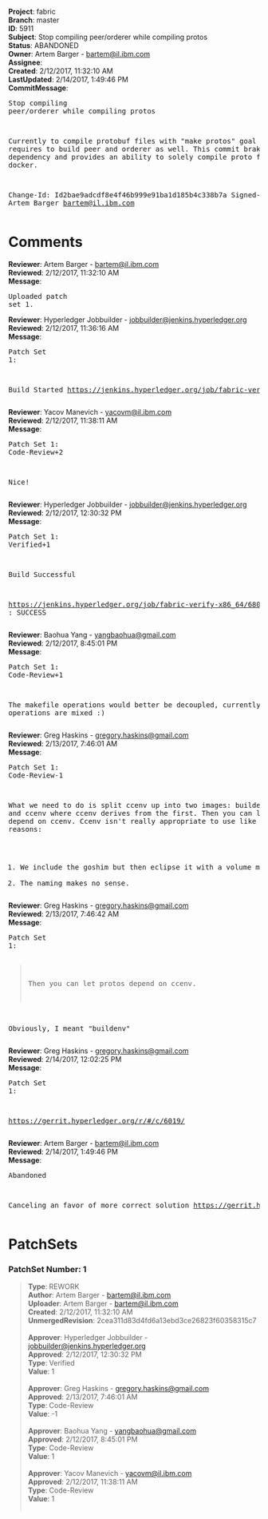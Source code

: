 <strong>Project</strong>: fabric<br><strong>Branch</strong>: master<br><strong>ID</strong>: 5911<br><strong>Subject</strong>: Stop compiling peer/orderer while compiling protos<br><strong>Status</strong>: ABANDONED<br><strong>Owner</strong>: Artem Barger - bartem@il.ibm.com<br><strong>Assignee</strong>:<br><strong>Created</strong>: 2/12/2017, 11:32:10 AM<br><strong>LastUpdated</strong>: 2/14/2017, 1:49:46 PM<br><strong>CommitMessage</strong>:<br><pre>Stop compiling peer/orderer while compiling protos

Currently to compile protobuf files with "make protos"
goal it requires to build peer and orderer as well. This
commit brakes this dependency and provides an ability to
solely compile proto files within docker.

Change-Id: Id2bae9adcdf8e4f46b999e91ba1d185b4c338b7a
Signed-off-by: Artem Barger <bartem@il.ibm.com>
</pre><h1>Comments</h1><strong>Reviewer</strong>: Artem Barger - bartem@il.ibm.com<br><strong>Reviewed</strong>: 2/12/2017, 11:32:10 AM<br><strong>Message</strong>: <pre>Uploaded patch set 1.</pre><strong>Reviewer</strong>: Hyperledger Jobbuilder - jobbuilder@jenkins.hyperledger.org<br><strong>Reviewed</strong>: 2/12/2017, 11:36:16 AM<br><strong>Message</strong>: <pre>Patch Set 1:

Build Started https://jenkins.hyperledger.org/job/fabric-verify-x86_64/6805/</pre><strong>Reviewer</strong>: Yacov Manevich - yacovm@il.ibm.com<br><strong>Reviewed</strong>: 2/12/2017, 11:38:11 AM<br><strong>Message</strong>: <pre>Patch Set 1: Code-Review+2

Nice!</pre><strong>Reviewer</strong>: Hyperledger Jobbuilder - jobbuilder@jenkins.hyperledger.org<br><strong>Reviewed</strong>: 2/12/2017, 12:30:32 PM<br><strong>Message</strong>: <pre>Patch Set 1: Verified+1

Build Successful 

https://jenkins.hyperledger.org/job/fabric-verify-x86_64/6805/ : SUCCESS</pre><strong>Reviewer</strong>: Baohua Yang - yangbaohua@gmail.com<br><strong>Reviewed</strong>: 2/12/2017, 8:45:01 PM<br><strong>Message</strong>: <pre>Patch Set 1: Code-Review+1

The makefile operations would better be decoupled, currently too many operations are mixed :)</pre><strong>Reviewer</strong>: Greg Haskins - gregory.haskins@gmail.com<br><strong>Reviewed</strong>: 2/13/2017, 7:46:01 AM<br><strong>Message</strong>: <pre>Patch Set 1: Code-Review-1

What we need to do is split ccenv up into two images: buildenv and and ccenv where ccenv derives from the first.  Then you can let protos depend on ccenv.  Ccenv isn't really appropriate to use like this for two reasons:

1) We include the goshim but then eclipse it with a volume mount
2) The naming makes no sense.</pre><strong>Reviewer</strong>: Greg Haskins - gregory.haskins@gmail.com<br><strong>Reviewed</strong>: 2/13/2017, 7:46:42 AM<br><strong>Message</strong>: <pre>Patch Set 1:

> Then you can let protos depend on ccenv.  

Obviously, I meant "buildenv"</pre><strong>Reviewer</strong>: Greg Haskins - gregory.haskins@gmail.com<br><strong>Reviewed</strong>: 2/14/2017, 12:02:25 PM<br><strong>Message</strong>: <pre>Patch Set 1:

https://gerrit.hyperledger.org/r/#/c/6019/</pre><strong>Reviewer</strong>: Artem Barger - bartem@il.ibm.com<br><strong>Reviewed</strong>: 2/14/2017, 1:49:46 PM<br><strong>Message</strong>: <pre>Abandoned

Canceling an favor of more correct solution https://gerrit.hyperledger.org/r/#/c/6019/1</pre><h1>PatchSets</h1><h3>PatchSet Number: 1</h3><blockquote><strong>Type</strong>: REWORK<br><strong>Author</strong>: Artem Barger - bartem@il.ibm.com<br><strong>Uploader</strong>: Artem Barger - bartem@il.ibm.com<br><strong>Created</strong>: 2/12/2017, 11:32:10 AM<br><strong>UnmergedRevision</strong>: 2cea311d83d4fd6a13ebd3ce26823f60358315c7<br><br><strong>Approver</strong>: Hyperledger Jobbuilder - jobbuilder@jenkins.hyperledger.org<br><strong>Approved</strong>: 2/12/2017, 12:30:32 PM<br><strong>Type</strong>: Verified<br><strong>Value</strong>: 1<br><br><strong>Approver</strong>: Greg Haskins - gregory.haskins@gmail.com<br><strong>Approved</strong>: 2/13/2017, 7:46:01 AM<br><strong>Type</strong>: Code-Review<br><strong>Value</strong>: -1<br><br><strong>Approver</strong>: Baohua Yang - yangbaohua@gmail.com<br><strong>Approved</strong>: 2/12/2017, 8:45:01 PM<br><strong>Type</strong>: Code-Review<br><strong>Value</strong>: 1<br><br><strong>Approver</strong>: Yacov Manevich - yacovm@il.ibm.com<br><strong>Approved</strong>: 2/12/2017, 11:38:11 AM<br><strong>Type</strong>: Code-Review<br><strong>Value</strong>: 1<br><br></blockquote>